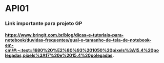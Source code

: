 # API01


### Link importante para projeto GP
#### https://www.bringit.com.br/blog/dicas-e-tutoriais-para-notebook/duvidas-frequentes/qual-o-tamanho-de-tela-de-notebook-em-cm/#:~:text=1680%20%E2%80%93%201050%20pixels%3A15.4%20polegadas,pixels%3A17%20e%2015.4%20polegadas.
